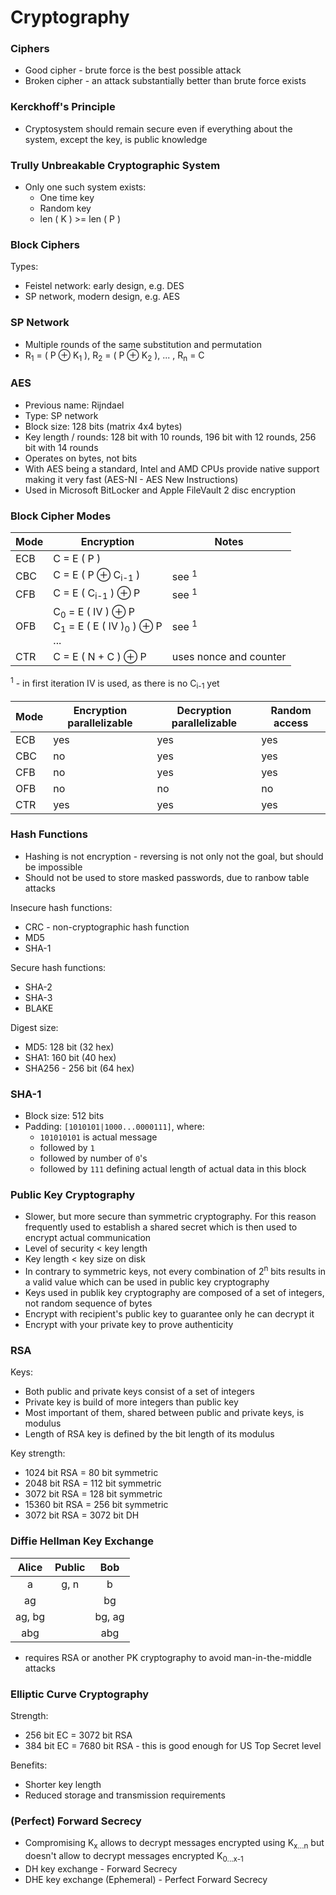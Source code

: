 # Cryptography

### Ciphers

- Good cipher - brute force is the best possible attack
- Broken cipher - an attack substantially better than brute force exists

### Kerckhoff's Principle

- Cryptosystem should remain secure even if everything about the system, except the key, is public knowledge

### Trully Unbreakable Cryptographic System

- Only one such system exists:
  - One time key
  - Random key
  - len ( K ) >= len ( P ) 

### Block Ciphers

Types:
- Feistel network: early design, e.g. DES
- SP network, modern design, e.g. AES

### SP Network

- Multiple rounds of the same substitution and permutation
- R<sub>1</sub> = ( P ⊕ K<sub>1</sub> ), R<sub>2</sub> = ( P ⊕ K<sub>2</sub> ), ... , R<sub>n</sub> = C

### AES

- Previous name: Rijndael
- Type: SP network
- Block size: 128 bits (matrix 4x4 bytes)
- Key length / rounds: 128 bit with 10 rounds, 196 bit with 12 rounds, 256 bit with 14 rounds
- Operates on bytes, not bits
- With AES being a standard, Intel and AMD CPUs provide native support making it very fast
  (AES-NI - AES New Instructions)
- Used in Microsoft BitLocker and Apple FileVault 2 disc encryption

### Block Cipher Modes

|Mode|Encryption|Notes|
|---|---|---|
|ECB|C = E ( P )|
|CBC|C = E ( P ⊕ C<sub>i-1</sub> )|see <sup>1</sup>|
|CFB|C = E ( C<sub>i-1</sub> ) ⊕ P|see <sup>1</sup>|
|OFB|C<sub>0</sub> = E ( IV ) ⊕ P<br> C<sub>1</sub> = E ( E ( IV )<sub>0</sub> ) ⊕ P<br>...|see <sup>1</sup>|
|CTR|C = E ( N + C ) ⊕ P|uses nonce and counter|

<sup>1</sup> - in first iteration IV is used, as there is no C<sub>i-1</sub> yet

|Mode|Encryption parallelizable|Decryption parallelizable|Random access|
|---|---|---|---|
|ECB|yes|yes|yes|
|CBC|no|yes|yes|
|CFB|no|yes|yes|
|OFB|no|no|no|
|CTR|yes|yes|yes|

### Hash Functions

- Hashing is not encryption - reversing is not only not the goal, but should be impossible
- Should not be used to store masked passwords, due to ranbow table attacks

Insecure hash functions:
- CRC - non-cryptographic hash function
- MD5
- SHA-1

Secure hash functions:
- SHA-2
- SHA-3
- BLAKE

Digest size:
- MD5: 128 bit (32 hex)
- SHA1: 160 bit (40 hex)
- SHA256 - 256 bit (64 hex)

### SHA-1

- Block size: 512 bits
- Padding: `[1010101|1000...0000111]`, where:
  - `101010101` is actual message
  - followed by `1`
  - followed by number of `0`'s
  - followed by `111` defining actual length of actual data in this block

### Public Key Cryptography

- Slower, but more secure than symmetric cryptography. For this reason frequently used to establish a shared secret
  which is then used to encrypt actual communication
- Level of security < key length
- Key length < key size on disk
- In contrary to symmetric keys, not every combination of 2<sup>n</sup> bits results in a valid value which can be used 
  in public key cryptography
- Keys used in publik key cryptography are composed of a set of integers, not random sequence of bytes
- Encrypt with recipient's public key to guarantee only he can decrypt it
- Encrypt with your private key to prove authenticity

### RSA

Keys:
- Both public and private keys consist of a set of integers
- Private key is build of more integers than public key
- Most important of them, shared between public and private keys, is modulus
- Length of RSA key is defined by the bit length of its modulus

Key strength:
- 1024 bit RSA = 80 bit symmetric
- 2048 bit RSA = 112 bit symmetric
- 3072 bit RSA = 128 bit symmetric
- 15360 bit RSA = 256 bit symmetric
- 3072 bit RSA = 3072 bit DH

### Diffie Hellman Key Exchange

|Alice|Public|Bob|
|:---:|:---:|:---:|
|a|g, n|b|
|ag| |bg|
|ag, bg| |bg, ag|
|abg| |abg|

- requires RSA or another PK cryptography to avoid man-in-the-middle attacks

### Elliptic Curve Cryptography

Strength:
- 256 bit EC = 3072 bit RSA
- 384 bit EC = 7680 bit RSA - this is good enough for US Top Secret level

Benefits:
- Shorter key length
- Reduced storage and transmission requirements

### (Perfect) Forward Secrecy

- Compromising K<sub>x</sub> allows to decrypt messages encrypted using K<sub>x...n</sub>
  but doesn't allow to decrypt messages encrypted K<sub>0...x-1</sub> 
- DH key exchange - Forward Secrecy
- DHE key exchange (Ephemeral) - Perfect Forward Secrecy

